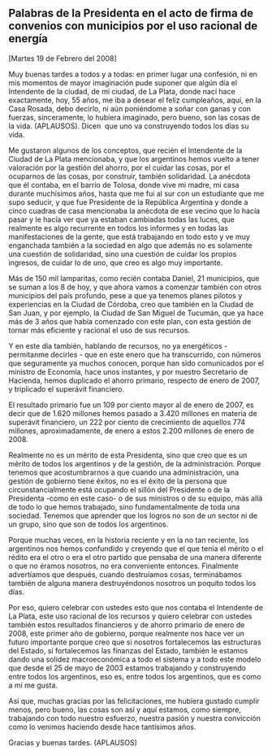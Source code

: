 Palabras de la Presidenta en el acto de firma de convenios con municipios por el uso racional de energía
--------------------------------------------------------------------------------------------------------

[Martes 19 de Febrero del 2008]

Muy buenas tardes a todos y a todas: en primer lugar una confesión, ni
en mis momentos de mayor imaginación pude suponer que algún día el
Intendente de la ciudad, de mi ciudad, de La Plata, donde nací hace
exactamente, hoy, 55 años, me iba a desear el feliz cumpleaños, aquí, en
la Casa Rosada, debo decirlo, ni aún poniéndome a soñar con ganas y con
fuerzas, sinceramente, lo hubiera imaginado, pero bueno, son las cosas
de la vida. (APLAUSOS). Dicen  que uno va construyendo todos los días su
vida.

Me gustaron algunos de los conceptos, que recién el Intendente de la
Ciudad de La Plata mencionaba, y que los argentinos hemos vuelto a tener
valoración por la gestión del ahorro, por el cuidar las cosas, por el
ocuparnos de las cosas, por construir, también solidaridad. La anécdota
que él contaba, en el barrio de Tolosa, donde vive mi madre, mi casa
durante muchísimos años, hasta que me fui al sur con un estudiante que
me supo seducir, y que fue Presidente de la República Argentina y donde
a cinco cuadras de casa mencionaba la anécdota de ese vecino que lo
hacía pasar y le hacía ver que ya estaban cambiadas todas las luces, que
realmente es algo recurrente en todos los informes y en todas las
manifestaciones de la gente, que está trabajando en todo esto y ve muy
enganchada también a la sociedad en algo que además no es solamente una
cuestión de solidaridad, sino una cuestión de cuidar los propios
ingresos, de cuidar lo de uno, que creo es algo muy importante.

Más de 150 mil lamparitas, como recién contaba Daniel, 21 municipios,
que se suman a los 8 de hoy, y que ahora vamos a comenzar también con
otros municipios del país profundo, pese a que ya tenemos planes pilotos
y experiencias en la Ciudad de Córdoba, creo que también en la Ciudad de
San Juan, y por ejemplo, la Ciudad de San Miguel de Tucumán, que ya hace
más de 3 años que había comenzado con este plan, con esta gestión de
tornar más eficiente y racional el uso de sus recursos.

Y en este día también, hablando de recursos, no ya energéticos -
permítanme decirles - que en este enero que ha transcurrido, con números
que seguramente ya muchos conocen, porque han sido comunicados por el
ministro de Economía, hace unos instantes, y por nuestro Secretario de
Hacienda, hemos duplicado el ahorro primario, respecto de enero de 2007,
y triplicado el superávit financiero.

El resultado primario fue un 109 por ciento mayor al de enero de 2007,
es decir que de 1.620 millones hemos pasado a 3.420 millones en materia
de superávit financiero, un 222 por ciento de crecimiento de aquellos
774 millones, aproximadamente, de enero a estos 2.200 millones de enero
de 2008.

Realmente no es un mérito de esta Presidenta, sino que creo que es un
mérito de todos los argentinos y de la gestión, de la administración.
Porque tenemos que acostumbrarnos a que cuando una administración, una
gestión de gobierno tiene éxitos, no es el éxito de la persona que
circunstancialmente está ocupando el sillón del Presidente o de la
Presidenta -como en este caso- o de sus ministros o de su equipo, más
allá de todo lo que hemos trabajado, sino fundamentalmente de toda una
sociedad. Tenemos que aprender que los logros no son de un sector ni de
un grupo, sino que son de todos los argentinos.

Porque muchas veces, en la historia reciente y en la no tan reciente,
los argentinos nos hemos confundido y creyendo que el que tenía el
mérito o el rédito era el otro o era el otro partido que pensaba de una
manera diferente o que no éramos nosotros, no era conveniente entonces.
Finalmente advertíamos que después, cuando destruíamos cosas,
terminábamos también de alguna manera destruyéndonos nosotros un poquito
todos los días.

Por eso, quiero celebrar con ustedes esto que nos contaba el Intendente
de La Plata, este uso racional de los recursos y quiero celebrar con
ustedes también estos resultados financieros y de ahorro primario de
enero de 2008, este primer año de gobierno, porque realmente nos hace
ver un futuro importante porque creo que si nosotros fortalecemos las
estructuras del Estado, si fortalecemos las finanzas del Estado, también
le estamos dando una solidez macroeconómica a todo el sistema y a todo
este modelo que desde el 25 de mayo de 2003 estamos trabajando y
construyendo entre todos los argentinos, eso es, entre todos los
argentinos, que es como a mí me gusta.

Así que, muchas gracias por las felicitaciones, me hubiera gustado
cumplir menos, pero bueno, las cosas son así y aquí estamos, como
siempre, trabajando con todo nuestro esfuerzo, nuestra pasión y nuestra
convicción como lo venimos haciendo desde hace tantísimos años.

Gracias y buenas tardes. (APLAUSOS) 

 
